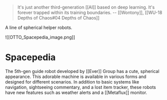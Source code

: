 > It's just another third-generation [[AI]] based on deep learning. It's forever trapped within its training boundaries.
> -- [[Wontony]], [[WU-18 Depths of Chaos#04 Depths of Chaos]]

A line of spherical helper robots.

![[OTTO_Spacepedia_image.png]]
# Spacepedia
The 5th-gen guide robot developed by [[Ever]] Group has a cute, spherical appearance. This adorable machine is available in various forms and designed for different scenarios. In addition to basic systems like navigation, sightseeing commentary, and a lost item tracker, these robots have new features such as weather alerts and a [[Metaflux]] monitor.